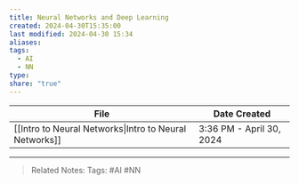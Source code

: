 ```yaml
---
title: Neural Networks and Deep Learning
created: 2024-04-30T15:35:00
last modified: 2024-04-30 15:34
aliases: 
tags:
  - AI
  - NN
type: 
share: "true"
---
```

| File                                                                          | Date Created             |
| ----------------------------------------------------------------------------- | ------------------------ |
| [[Intro to Neural Networks\|Intro to Neural Networks]] | 3:36 PM - April 30, 2024 |


---
>Related Notes: 
>Tags: #AI #NN 

